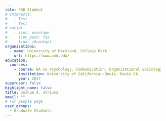 ```yaml
---
role: PhD Student
# interests:
#   - Test
#   - Test
# social:
#   - icon: envelope
#     icon_pack: fas
#     link: /#contact
organizations:
  - name: University of Maryland, College Park
    url: https://www.umd.edu/
education:
  courses:
    - course: BA in Psychology, Communication, Organizational Sociology (High Honors, Minor in Lingusitics)
      institution: University of California--Davis, Davis CA
      year: 2017
superuser: false
highlight_name: false
title: Joshua A. Strauss
email: ""
# For people page
user_groups: 
  - Graduate Students
---
```

